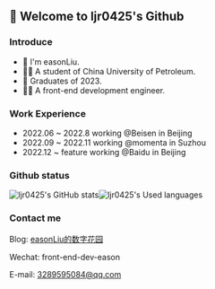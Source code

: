 ## 👋 Welcome to ljr0425's Github 

### Introduce
- 🙋 I'm easonLiu.
- 👨‍🎓 A student of China University of Petroleum.
- 👋 Graduates of 2023.
- 👨‍💻 A front-end development engineer.

### Work Experience
- 2022.06 ~ 2022.8 working @Beisen in Beijing
- 2022.09 ~ 2022.11 working @momenta in Suzhou
- 2022.12 ~ feature working @Baidu in Beijing

### Github status
![ljr0425's GitHub stats](https://github-readme-stats.vercel.app/api?username=ljr0425&show_icons=true)![ljr0425's Used languages](https://github-readme-stats.vercel.app/api/top-langs/?username=ljr0425&layout=compact&hide_border=true&langs_count=10) 

### Contact me
Blog:  [easonLiu的数字花园](https://www.yuque.com/easonliu-rl8as)  

Wechat: front-end-dev-eason

E-mail: 3289595084@qq.com




<!-- ![ljr0425's GitHub stats](https://github-readme-stats.vercel.app/api?username=ljr0425&count_private=true) -->
